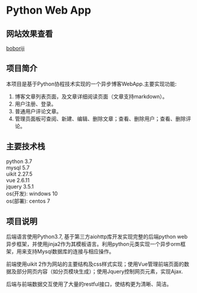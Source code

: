 # Python Web App
## 网站效果查看
[boboriji][blogurl]

[blogurl]: https://boboriji.com

## 项目简介
本项目是基于Python协程技术实现的一个异步博客WebApp.主要实现功能:  
1. 博客文章列表页面，及文章详细阅读页面（文章支持markdown）。
2. 用户注册、登录。
3. 普通用户评论文章。
4. 管理员面板可查阅、新建、编辑、删除文章；查看、删除用户；查看、删除评论。

## 主要技术栈
python 3.7  
mysql 5.7  
uikit 2.27.5  
vue 2.6.11  
jquery 3.5.1  
os(开发): windows 10  
os(部署): centos 7

## 项目说明
后端语言使用Python3.7, 基于第三方aiohttp库开发实现完整的后端python web异步框架，并使用jinja2作为其模板语言。利用python元类实现一个异步orm框架，用来支持Mysql数据库的连接与相应操作。

前端使用uikit 2作为网站的主要结构及css样式实现；使用Vue管理前端页面的数据及部分网页内容（如分页模块生成）；使用Jquery控制网页元素，实现Ajax.

后端与前端数据交互使用了大量的restful接口，使结构更为清晰、简洁。

